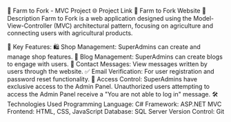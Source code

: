 🌾 Farm to Fork - MVC Project
🌐 Project Link
🔗 Farm to Fork Website
📜 Description
Farm to Fork is a web application designed using the Model-View-Controller (MVC) architectural pattern, focusing on agriculture and connecting users with agricultural products.

🌟 Key Features:
🛍️ Shop Management: SuperAdmins can create and manage shop features.
📝 Blog Management: SuperAdmins can create blogs to engage with users.
📩 Contact Messages: View messages written by users through the website.
✅ Email Verification: For user registration and password reset functionality.
🔐 Access Control:
SuperAdmins have exclusive access to the Admin Panel.
Unauthorized users attempting to access the Admin Panel receive a "You are not able to log in" message.
🛠️ Technologies Used
Programming Language: C#
Framework: ASP.NET MVC
Frontend: HTML, CSS, JavaScript
Database: SQL Server
Version Control: Git
